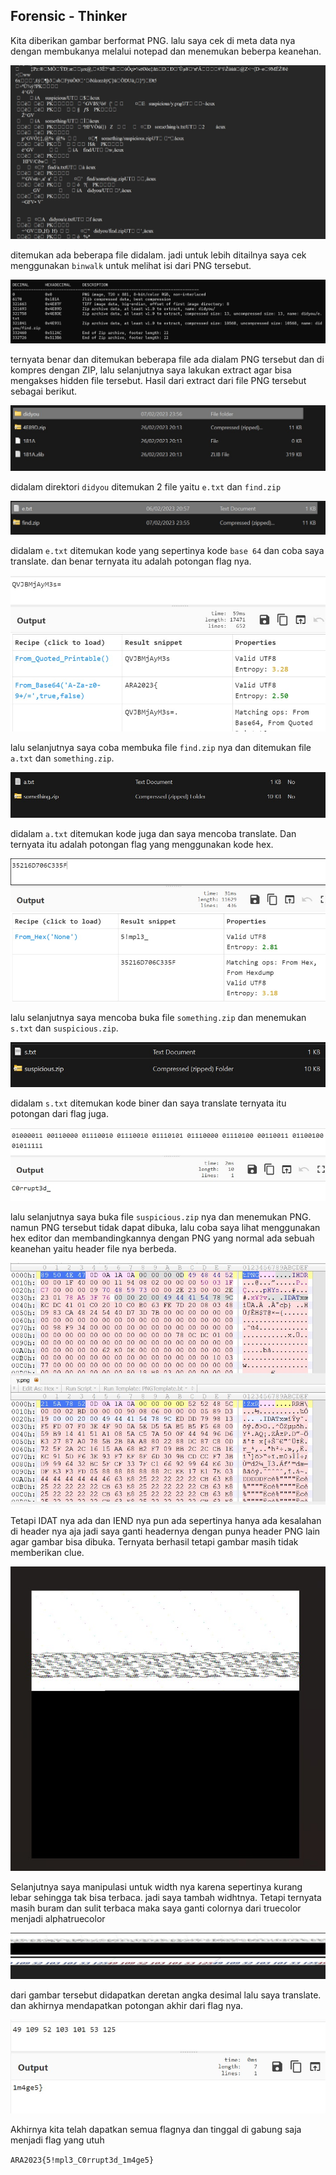 ## Forensic - Thinker

Kita diberikan gambar berformat PNG. lalu saya cek di meta data nya dengan membukanya melalui notepad dan menemukan beberpa keanehan.

![result](assets/1.jpg)

ditemukan ada beberapa file didalam. jadi untuk lebih ditailnya saya cek menggunakan `binwalk` untuk melihat isi dari PNG tersebut.

![result](assets/2.jpg)

ternyata benar dan ditemukan beberapa file ada dialam PNG tersebut dan di kompres dengan ZIP, lalu selanjutnya saya lakukan extract agar bisa mengakses hidden file tersebut. Hasil dari extract dari file PNG tersebut sebagai berikut.

![result](assets/3.jpg)

didalam direktori `didyou` ditemukan 2 file yaitu `e.txt` dan `find.zip`

![result](assets/4.jpg)

didalam `e.txt` ditemukan kode yang sepertinya kode `base 64` dan coba saya translate. dan benar ternyata itu adalah potongan flag nya.

![result](assets/5.jpg)

lalu selanjutnya saya coba membuka file `find.zip` nya dan ditemukan file `a.txt` dan `something.zip`.

![result](assets/6.jpg)

didalam `a.txt` ditemukan kode juga dan saya mencoba translate. Dan ternyata itu adalah potongan flag yang menggunakan kode hex.

![result](assets/7.jpg)

lalu selanjutnya saya mencoba buka file `something.zip` dan menemukan `s.txt` dan `suspicious.zip`.

![result](assets/8.jpg)

didalam `s.txt` ditemukan kode biner dan saya translate ternyata itu potongan dari flag juga.

![result](assets/9.jpg)

lalu selanjutnya saya buka file `suspicious.zip` nya dan menemukan PNG. namun PNG tersebut tidak dapat dibuka, lalu coba saya lihat menggunakan hex editor dan membandingkannya dengan PNG yang normal ada sebuah keanehan yaitu header file nya berbeda.

![result](assets/10.jpg)

Tetapi IDAT nya ada dan IEND nya pun ada sepertinya hanya ada kesalahan di header nya aja jadi saya ganti headernya dengan punya header PNG lain agar gambar bisa dibuka. Ternyata berhasil tetapi gambar masih tidak memberikan clue.

![result](assets/11.jpg)

Selanjutnya saya manipulasi untuk width nya karena sepertinya kurang lebar sehingga tak bisa terbaca. jadi saya tambah widhtnya. Tetapi ternyata masih buram dan sulit terbaca maka saya ganti colornya dari truecolor menjadi alphatruecolor

![result](assets/12.jpg)
![result](assets/13.jpg)

dari gambar tersebut didapatkan deretan angka desimal lalu saya translate. dan akhirnya mendapatkan potongan akhir dari flag nya.

![result](assets/14.jpg)

Akhirnya kita telah dapatkan semua flagnya dan tinggal di gabung saja menjadi flag yang utuh

`ARA2023{5!mpl3_C0rrupt3d_1m4ge5}`
